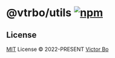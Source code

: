 # @vtrbo/utils [![npm](https://img.shields.io/npm/v/@vtrbo/utils?color=a1b858&label=)](https://npmjs.com/package/@vtrbo/utils)

## License

[MIT](./LICENSE) License &copy; 2022-PRESENT [Victor Bo](https://github.com/vtrbo)
